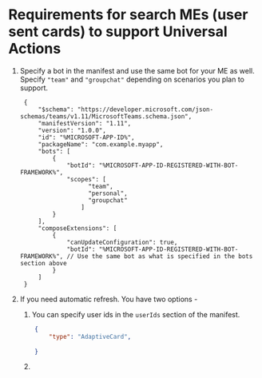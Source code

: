 # Requirements for search MEs (user sent cards) to support Universal Actions
1. Specify a bot in the manifest and use the same bot for your ME as well. Specify `"team"` and `"groupchat"` depending on scenarios you plan to support.

        {
            "$schema": "https://developer.microsoft.com/json-schemas/teams/v1.11/MicrosoftTeams.schema.json",
            "manifestVersion": "1.11",
            "version": "1.0.0",
            "id": "%MICROSOFT-APP-ID%",
            "packageName": "com.example.myapp",
            "bots": [
                {
                    "botId": "%MICROSOFT-APP-ID-REGISTERED-WITH-BOT-FRAMEWORK%",
                    "scopes": [
                          "team",
                          "personal",
                          "groupchat"
                        ]
                }
            ],
            "composeExtensions": [
                {
                    "canUpdateConfiguration": true,
                    "botId": "%MICROSOFT-APP-ID-REGISTERED-WITH-BOT-FRAMEWORK%", // Use the same bot as what is specified in the bots section above
                }
            ]
        }
2. If you need automatic refresh. You have two options -
    1. You can specify user ids in the `userIds` section of the manifest.
    ```json
        {
            "type": "AdaptiveCard",
            
        }
    ```
    2. 
